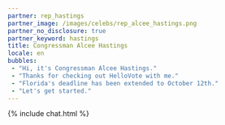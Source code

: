 ```yaml
---
partner: rep_hastings
partner_image: /images/celebs/rep_alcee_hastings.png
partner_no_disclosure: true
partner_keyword: hastings
title: Congressman Alcee Hastings
locale: en
bubbles:
 - "Hi, it's Congressman Alcee Hastings."
 - "Thanks for checking out HelloVote with me."
 - "Florida's deadline has been extended to October 12th."
 - "Let's get started."
---
```

{% include chat.html %}
